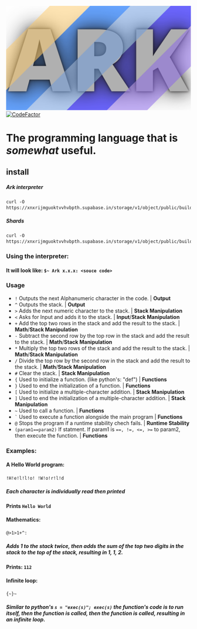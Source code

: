 ![logo](https://github.com/spargle/ark/blob/main/.github/ark%20logo.png)
[![CodeFactor](https://www.codefactor.io/repository/github/spargle/ark/badge/main)](https://www.codefactor.io/repository/github/spargle/ark/overview/main)
# The programming language that is *somewhat* useful.
## install
##### Ark interpreter
```
curl -O https://xnxrijmguoktvvhvbpth.supabase.in/storage/v1/object/public/builds/ark.zip
```
##### Shards
```
curl -O https://xnxrijmguoktvvhvbpth.supabase.in/storage/v1/object/public/builds/shards_2.0.0.zip
```
### Using the interpreter:
#### It will look like: `$~ Ark x.x.x: <souce code>`
### Usage
- `!`  Outputs the next Alphanumeric character in the code. | **Output**
- `^`  Outputs the stack. | **Output**
- `>`  Adds the next numeric character to the stack. | **Stack Manipulation**
- `<`  Asks for Input and adds it to the stack. | **Input**/**Stack Manipulation**
- `+`  Add the top two rows in the stack and add the result to the stack. | **Math**/**Stack Manipulation**
- `-`  Subtract the second row by the top row in the stack and add the result to the stack. | **Math**/**Stack Manipulation**
- `*`  Multiply the top two rows of the stack and add the result to the stack. | **Math**/**Stack Manipulation**
- `/`  Divide the top row by the second row in the stack and add the result to the stack. | **Math**/**Stack Manipulation**
- `#`  Clear the stack. | **Stack Manipulation**
- `{` Used to initialize a function. (like python's: "def") | **Functions**
- `}` Used to end the initialization of a function. | **Functions** 
- `[` Used to initialize a multiple-character addition. | **Stack Manipulation**
- `]` Used to end the initialization of a multiple-character addition. | **Stack Manipulation**
- `~` Used to call a function. | **Functions**
- `` ` `` Used to execute a function alongside the main program | **Functions**
- `@` Stops the program if a runtime stability chech fails. | **Runtime Stability**
- `(param1==param2)` If statment. If param1 is `==, !=, <=, >=` to param2, then execute the function. | **Functions**
### Examples:
#### A Hello World program:
`!H!e!l!l!o! !W!o!r!l!d`
##### Each character is individually read then printed
#### Prints `Hello World`
#### Mathematics:
`@>1>1+^:`
##### Adds 1 to the stack twice, then adds the sum of the top two digits in the stack to the top of the stack, resulting in 1, 1, 2.
#### Prints: `112`
#### Infinite loop:
`{~}~`
##### Similar to python's `s = "exec(s)"; exec(s)` the function's code is to run itself, then the function is called, then the function is called, resulting in an infinite loop.
